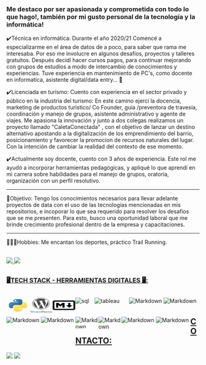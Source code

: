 ### Me destaco por ser apasionada y comprometida con todo lo que hago!, también por mi gusto personal de la tecnología y la informática! 
✔️Técnica en informática: Durante el año 2020/21 Comencé a especializarme en el área de datos de a poco, para saber que rama me interesaba. Por eso me involucre en algunos desafíos, proyectos y talleres gratuitos. Después decidí hacer cursos pagos, para continuar mejorando con grupos de estudios a modo de intercambio de conocimientos y experiencias. Tuve experiencia en mantenimiento de PC's, como docente en informatica, asistente digital/data entry... 🚀 

✔️Licenciada en turismo: Cuento con experiencia en el sector privado y público en la industria del turismo: 
En este camino ejercí la docencia, marketing de productos turistico/ Co Founder, guia /preventora de travesía, coordinación y manejo de grupos, asistente administrativo y agente de viajes.
Me apasiona la innovación y junto a dos colegas realizamos un proyecto llamado "CaletaConectada" , con el objetivo de lanzar un destino alternativo apostando a la digitalización de los emprendimiento del barrio, posicionamiento y favorecer la promocion de recursos naturales del lugar. Con la intención de cambiar la realidad del contexto de ese momento.

✔️Actualmente soy docente, cuento con 3 años de experiencia. Este rol me ayudó a incorporar herramientas pedagógicas, y apliqué lo que aprendí en mi carrera sobre habilidades para el manejo de grupos, oratoria, organización con un perfil resolutivo. 
_______________________________________________________________________________________________________________________________________________________________

🎯Objetivo: Tengo los conocimientos necesarios para llevar adelante proyectos de data con el uso de las tecnologías mencionadas en mis repositorios, e incoporar lo que sea requerido para resolver los desafios que se me presenten. Para esto, busco una oportunidad laboral que me brinde crecimiento profesional dentro de la empresa y capacitaciones. 
    
________________________________________________________________________________________________________________________________________________________________
🌄🏃‍♀️Hobbies:
Me encantan los deportes, práctico Trail Running.  





<div style="display: inline_block"><br>
  <a href="https://github.com/Jeanette22">
  <img height="150em" src="https://github-readme-stats.vercel.app/api?username=Jeanette22&show_icons=true&theme=Gradient&include_all_commits=true&count_private=true"/>
  <img height="150em" src="https://github-readme-stats.vercel.app/api/top-langs/?username=Jeanette22&layout=compact&langs_count=7&theme=Gradient"/>
</div>

##

### 🖥️​ TECH STACK - HERRAMIENTAS DIGITALES 🖥️​: 
##

  <img align="left" alt="Rafa-Python" height="40" width="60" src="https://raw.githubusercontent.com/devicons/devicon/master/icons/python/python-original.svg">         
  <img align="left" alt="Wordpress" height="40" width="60" src="https://github.com/devicons/devicon/blob/master/icons/wordpress/wordpress-original.svg">
  <img align="left" alt="Markdown" height="40" width="60" src="https://github.com/devicons/devicon/blob/master/icons/markdown/markdown-original.svg">
  <img align="left" alt="sql" height="40" width="50" src="https://github.com/Jeanette22/Jeanette22/assets/80054717/6239c45e-2113-49f6-9f1f-993d39929cbe.png">
  <img align="left" alt="tableau" height="40" width="90" src="https://dev3lop.com/wp-content/uploads/2017/04/tableau-logo-tableau-software.jpg"> 
  <img align="left" alt="Markdown" height="40" width="90" src="https://datascientest.com/es/wp-content/uploads/sites/7/2020/10/power-bi-logo-1.jpg"> 
  <img align="left" alt="Markdown" height="50" width="90" src="https://upload.wikimedia.org/wikipedia/commons/e/ed/Pandas_logo.svg"> 
  <img align="left" alt="Markdown" height="40" width="90" src="https://static.javatpoint.com/tutorial/matplotlib/images/matplotlib-tutorial.png">
  <img align="left" alt="Markdown" height="80" width="90" src="https://1000marcas.net/wp-content/uploads/2021/06/PostgreSQL-Logo-1024x640.png">
  <img align="left" alt="Markdown" height="30" width="60" src="https://logos-world.net/wp-content/uploads/2022/02/Microsoft-Excel-Logo-700x394.png">
  <img align="left" alt="Markdown" height="40" width="60" src="https://blog.ikhuerta.com/wp-content/uploads/2016/10/google-data-studio-logo-1.jpg">
  <img align="left" alt="Markdown" height="30" width="90" src="https://www.rstudio.com/wp-content/uploads/2018/10/black.png">
  <img align="left" alt="Markdown" height="40" width="90" src="https://www.logo.wine/a/logo/Amazon_Web_Services/Amazon_Web_Services-Logo.wine.svg">




##
##
##
##
######
##
##
##
######
##
 ## CONTACTO:  
</div> 
 <a href = "mailto:leticiajmansilla@gmail.com"><img src="https://img.shields.io/badge/-Gmail-%23333?style=for-the-badge&logo=gmail&logoColor=white" target="_blank"></a>
 <a href="https://www.linkedin.com/in/jeanettedataviz/" target="_blank"><img src="https://img.shields.io/badge/-LinkedIn-%230077B5?style=for-the-badge&logo=linkedin&logoColor=white" target="_blank"></a> 

</div>
